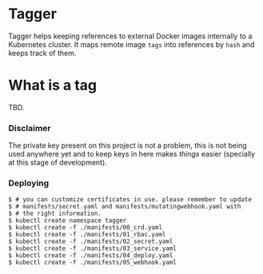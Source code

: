 # Tagger

Tagger helps keeping references to external Docker images internally  to a Kubernetes cluster. It
maps remote image `tags` into references by `hash` and keeps track of them.

# What is a tag

TBD.

### Disclaimer

The private key present on this project is not a problem, this is not being used anywhere yet and
to keep keys in here makes *things* easier (specially at this stage of development).


### Deploying

```
$ # you can customize certificates in use. please remember to update
$ # manifests/secret.yaml and manifests/mutatingwebhook.yaml with
$ # the right information.
$ kubectl create namespace tagger
$ kubectl create -f ./manifests/00_crd.yaml
$ kubectl create -f ./manifests/01_rbac.yaml
$ kubectl create -f ./manifests/02_secret.yaml
$ kubectl create -f ./manifests/03_service.yaml
$ kubectl create -f ./manifests/04_deploy.yaml
$ kubectl create -f ./manifests/05_webhook.yaml
```
